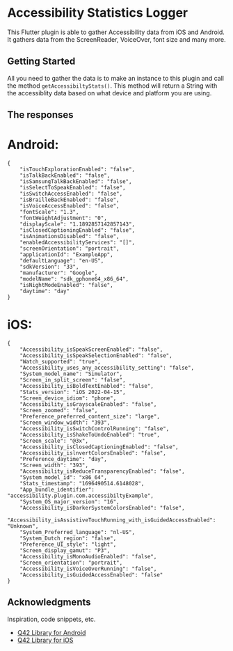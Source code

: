 # Accessibility Statistics Logger

This Flutter plugin is able to gather Accessibility data from iOS and Android. It gathers data from the ScreenReader, VoiceOver, font size and many more. 

## Getting Started
All you need to gather the data is to make an instance to this plugin and call the method ```getAccessibiltyStats()```. This method will return a String with the accessiblity data based on what device and platform you are using.

## The responses
# Android: 
```
{
    "isTouchExplorationEnabled": "false", 
    "isTalkBackEnabled": "false", 
    "isSamsungTalkBackEnabled": "false", 
    "isSelectToSpeakEnabled": "false", 
    "isSwitchAccessEnabled": "false", 
    "isBrailleBackEnabled": "false", 
    "isVoiceAccessEnabled": "false", 
    "fontScale": "1.3", 
    "fontWeightAdjustment": "0", 
    "displayScale": "1.1892857142857143", 
    "isClosedCaptioningEnabled": "false", 
    "isAnimationsDisabled": "false", 
    "enabledAccessibilityServices": "[]", 
    "screenOrientation": "portrait", 
    "applicationId": "ExampleApp", 
    "defaultLanguage": "en-US", 
    "sdkVersion": "33", 
    "manufacturer": "Google", 
    "modelName": "sdk_gphone64_x86_64", 
    "isNightModeEnabled": "false", 
    "daytime": "day"
}
```

# iOS:
```
{
    "Accessibility_isSpeakScreenEnabled": "false", 
    "Accessibility_isSpeakSelectionEnabled": "false",
    "Watch_supported": "true",
    "Accessibility_uses_any_accessibility_setting": "false",
    "System_model_name": "Simulator",
    "Screen_in_split_screen": "false",
    "Accessibility_isBoldTextEnabled": "false", 
    "Stats_version": "iOS 2022-04-15", 
    "Screen_device_idiom": "phone",
    "Accessibility_isGrayscaleEnabled": "false",
    "Screen_zoomed": "false",
    "Preference_preferred_content_size": "large",
    "Screen_window_width": "393",
    "Accessibility_isSwitchControlRunning": "false",
    "Accessibility_isShakeToUndoEnabled": "true",
    "Screen_scale": "@3x",
    "Accessibility_isClosedCaptioningEnabled": "false",
    "Accessibility_islnvertColorsEnabled": "false",
    "Preference_daytime": "day", 
    "Screen_width": "393",
    "Accessibility_isReduceTransparencyEnabled": "false",
    "System_model_id": "x86_64", 
    "Stats_timestamp": "1696490514.6148028", 
    "App_bundle_identifier": "accessibility.plugin.com.accessibiltyExample",
    "System_OS_major_version": "16",
    "Accessibility_isDarkerSystemColorsEnabled": "false", 
    "Accessibility_isAssistiveTouchRunning_with_isGuidedAccessEnabled": "Unknown", 
    "System_Preferred_language": "nl-US", 
    "System_Dutch_region": "false",
    "Preference_UI_style": "light", 
    "Screen_display_gamut": "P3", 
    "Accessibility_isMonoAudioEnabled": "false",
    "Screen_orientation": "portrait",
    "Accessibility_isVoiceOverRunning": "false",
    "Accessibility_isGuidedAccessEnabled": "false"
}
```

## Acknowledgments
Inspiration, code snippets, etc.

- [Q42 Library for Android](https://github.com/Q42/Q42Stats.Android)
- [Q42 Library for iOS](https://github.com/Q42/Q42Stats)